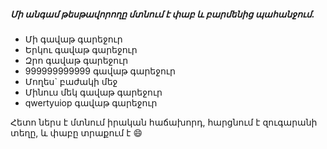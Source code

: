 ##### Մի անգամ թեսթավորողը մտնում է փաբ և բարմենից պահանջում.

- Մի գավաթ գարեջուր
- Երկու գավաթ գարեջուր
- Զրո գավաթ գարեջուր
- 999999999999 գավաթ գարեջուր
- Մողես` բաժակի մեջ
- Մինուս մեկ գավաթ գարեջուր
- qwertyuiop գավաթ գարեջուր

Հետո ներս է մտնում իրական հաճախորդ, հարցնում է զուգարանի տեղը, և փաբը տրաքում է :smile:
